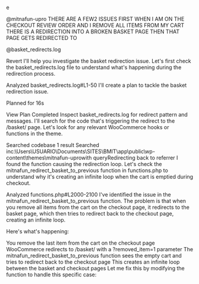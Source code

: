 e

@mitnafun-upro 
THERE ARE A FEW2 ISSUES
FIRST WHEN I AM ON THE CHECKOUT REVIEW ORDER AND I REMOVE ALL ITEMS FROM MY CART THERE IS A REDIRECTION INTO A BROKEN BASKET PAGE
THEN THAT PAGE GETS REDIRECTED TO

@basket_redirects.log 

Revert
I'll help you investigate the basket redirection issue. Let's first check the basket_redirects.log file to understand what's happening during the redirection process.

Analyzed
basket_redirects.log#L1-50
I'll create a plan to tackle the basket redirection issue.

Planned for 16s

View Plan
Completed
Inspect basket_redirects.log for redirect pattern and messages.
I'll search for the code that's triggering the redirect to the /basket/ page. Let's look for any relevant WooCommerce hooks or functions in the theme.

Searched codebase
1 result
Searched inc:\Users\USUARIO\Documents\SITES\BMIT\app\public\wp-content\themes\mitnafun-uprowith queryRedirecting back to referrer
I found the function causing the redirection loop. Let's check the 
mitnafun_redirect_basket_to_previous
 function in 
functions.php
 to understand why it's creating an infinite loop when the cart is emptied during checkout.

Analyzed
functions.php#L2000-2100
I've identified the issue in the 
mitnafun_redirect_basket_to_previous
 function. The problem is that when you remove all items from the cart on the checkout page, it redirects to the basket page, which then tries to redirect back to the checkout page, creating an infinite loop.

Here's what's happening:

You remove the last item from the cart on the checkout page
WooCommerce redirects to /basket/ with a ?removed_item=1 parameter
The 
mitnafun_redirect_basket_to_previous
 function sees the empty cart and tries to redirect back to the checkout page
This creates an infinite loop between the basket and checkout pages
Let me fix this by modifying the function to handle this specific case: